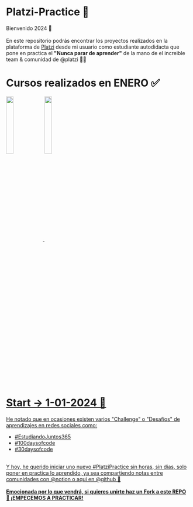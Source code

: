 # Platzi-Practice 💚

Bienvenido 2024 🌟
<br>
<br>
En este repositorio podrás encontrar los proyectos realizados en la plataforma de [Platzi](https://platzi.com/p/jlianacastillo/) desde mi usuario como estudiante autodidacta que pone en practica el <strong> "Nunca parar de aprender"</strong> de la mano de el increible team & comunidad de @platzi 💚🚀

# Cursos realizados en ENERO ✅
<!-- Curso 1 : Curso Gratis de Marca Personal -->
<a href="https://platzi.com/p/jlianacastillo/curso/2822-marca-personal/diploma/detalle/" target="_blank">
  <img align="center" width="20%" src="">

<!-- Curso 2 : Audiocurso de Cómo Recibir Feedback -->
<a href="https://platzi.com/p/jlianacastillo/curso/2822-marca-personal/diploma/detalle/" target="_blank">
  <img align="center" width="20%" src="">
  
# Start -> 1-01-2024 📅

He notado que en ocasiones existen varios "Challenge" o "Desafios" de aprendizajes en redes sociales como:
* #EstudiandoJuntos365 
* #100daysofcode
* #30daysofcode
<br>
Y hoy, he querido iniciar uno nuevo #PlatziPractice sin horas, sin dias, solo poner en practica lo aprendido, ya sea compartiendo notas entre comunidades con @notion o aqui en @github 🚀
<br>
<br>
<strong> Emocionada por lo que vendrá, si quieres unirte haz un Fork a este REPO 🥂 ¡EMPECEMOS A PRACTICAR! </strong>


